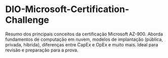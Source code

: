 # DIO-Microsoft-Certification-Challenge
Resumo dos principais conceitos da certificação Microsoft AZ-900. Aborda fundamentos de computação em nuvem, modelos de implantação (pública, privada, híbrida), diferenças entre CapEx e OpEx e muito mais. Ideal para revisão e preparação para a prova.
